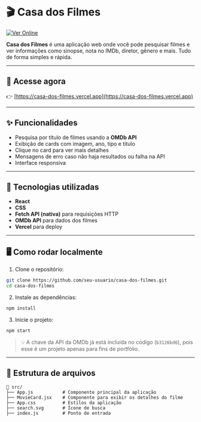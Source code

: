 # 🎬 Casa dos Filmes

[![Ver Online](https://img.shields.io/badge/Acessar%20app-Casa%20dos%20Filmes-blue?style=for-the-badge)](https://casa-dos-filmes.vercel.app/)

**Casa dos Filmes** é uma aplicação web onde você pode pesquisar filmes e ver informações como sinopse, nota no IMDb, diretor, gênero e mais. Tudo de forma simples e rápida.

---

## 🔗 Acesse agora

👉 [https://casa-dos-filmes.vercel.app](https://casa-dos-filmes.vercel.app)

---

## ✨ Funcionalidades

* Pesquisa por título de filmes usando a **OMDb API**
* Exibição de cards com imagem, ano, tipo e título
* Clique no card para ver mais detalhes
* Mensagens de erro caso não haja resultados ou falha na API
* Interface responsiva

---

## 🧰 Tecnologias utilizadas

* **React**
* **CSS**
* **Fetch API (nativa)** para requisições HTTP
* **OMDb API** para dados dos filmes
* **Vercel** para deploy

---

## 🖥 Como rodar localmente

1. Clone o repositório:

```bash
git clone https://github.com/seu-usuario/casa-dos-filmes.git
cd casa-dos-filmes
```

2. Instale as dependências:

```bash
npm install
```

3. Inicie o projeto:

```bash
npm start
```

> 💡 A chave da API da OMDb já está incluída no código (`b3126bd6`), pois esse é um projeto apenas para fins de portfólio.

---

## 📂 Estrutura de arquivos

```
📁 src/
├── App.js           # Componente principal da aplicação
├── MovieCard.jsx    # Componente para exibir os detalhes do filme
├── App.css          # Estilos da aplicação
├── search.svg       # Ícone de busca
├── index.js         # Ponto de entrada
```
